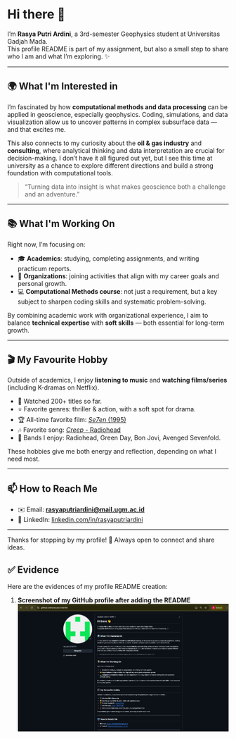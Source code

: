 # Hi there 👋

I’m **Rasya Putri Ardini**, a 3rd-semester Geophysics student at Universitas Gadjah Mada.  
This profile README is part of my assignment, but also a small step to share who I am and what I’m exploring. ✨

---

## 🌍 What I'm Interested in

I’m fascinated by how **computational methods and data processing** can be applied in geoscience, especially geophysics. Coding, simulations, and data visualization allow us to uncover patterns in complex subsurface data — and that excites me.  

This also connects to my curiosity about the **oil & gas industry** and **consulting**, where analytical thinking and data interpretation are crucial for decision-making. I don’t have it all figured out yet, but I see this time at university as a chance to explore different directions and build a strong foundation with computational tools.  

> “Turning data into insight is what makes geoscience both a challenge and an adventure.”  

---

## 📚 What I'm Working On

Right now, I’m focusing on:  

- 🎓 **Academics**: studying, completing assignments, and writing practicum reports.  
- 🤝 **Organizations**: joining activities that align with my career goals and personal growth.  
- 💻 **Computational Methods course**: not just a requirement, but a key subject to sharpen coding skills and systematic problem-solving.  

By combining academic work with organizational experience, I aim to balance **technical expertise** with **soft skills** — both essential for long-term growth.  

---

## 🎬 My Favourite Hobby

Outside of academics, I enjoy **listening to music** and **watching films/series** (including K-dramas on Netflix).  

- 🎥 Watched 200+ titles so far.  
- ⭐ Favorite genres: thriller & action, with a soft spot for drama.  
- 🏆 All-time favorite film: [*Se7en* (1995)](https://www.imdb.com/title/tt0114369/)  
- 🎶 Favorite song: [*Creep* - Radiohead](https://youtu.be/XFkzRNyygfk)  
- 🎸 Bands I enjoy: Radiohead, Green Day, Bon Jovi, Avenged Sevenfold.  

These hobbies give me both energy and reflection, depending on what I need most.  

---

## 📫 How to Reach Me
- ✉️ Email: **rasyaputriardini@mail.ugm.ac.id**  
- 🔗 LinkedIn: [linkedin.com/in/rasyaputriardini](https://linkedin.com/in/rasyaputriardini)  

---

Thanks for stopping by my profile! 🚀 Always open to connect and share ideas.  

## ✅ Evidence  

Here are the evidences of my profile README creation:

1. **Screenshot of my GitHub profile after adding the README**  
   ![GitHub Profile Screenshot](my_profile.png)


